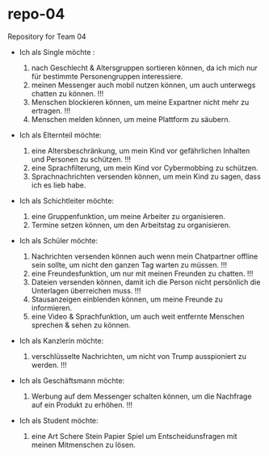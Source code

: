 # repo-04
Repository for Team 04

* Ich als Single möchte :
    
    1. nach Geschlecht & Altersgruppen sortieren können, da ich mich nur für bestimmte Personengruppen interessiere.
    2. meinen Messenger auch mobil nutzen können, um auch unterwegs chatten zu können. !!!
    3. Menschen blockieren können, um meine Expartner nicht mehr zu ertragen. !!!
    4. Menschen melden können, um meine Plattform zu säubern.
    
* Ich als Elternteil möchte:

    1. eine Altersbeschränkung, um mein Kind vor gefährlichen Inhalten und Personen zu schützen. !!!
    2. eine Sprachfilterung, um mein Kind vor Cybermobbing zu schützen. 
    3. Sprachnachrichten versenden können, um mein Kind zu sagen, dass ich es lieb habe. 
    
* Ich als Schichtleiter möchte:

    1. eine Gruppenfunktion, um meine Arbeiter zu organisieren. 
    2. Termine setzen können, um den Arbeitstag zu organisieren.
    
* Ich als Schüler möchte:

    1. Nachrichten versenden können auch wenn mein Chatpartner offline sein sollte, um nicht den ganzen Tag warten zu müssen. !!!
    2. eine Freundesfunktion, um nur mit meinen Freunden zu chatten. !!! 
    3. Dateien versenden können, damit ich die Person nicht persönlich die Unterlagen überreichen muss. !!!
    4. Stausanzeigen einblenden können, um meine Freunde zu informieren.
    5. eine Video & Sprachfunktion, um auch weit entfernte Menschen sprechen & sehen zu können.
    
* Ich als Kanzlerin möchte:

    1. verschlüsselte Nachrichten, um nicht von Trump ausspioniert zu werden. !!!
    
* Ich als Geschäftsmann möchte:

    1. Werbung auf dem Messenger schalten können, um die Nachfrage auf ein Produkt zu erhöhen. !!!
    
* Ich als Student möchte:
 
    1. eine Art Schere Stein Papier Spiel um Entscheidunsfragen mit meinen Mitmenschen zu lösen.
